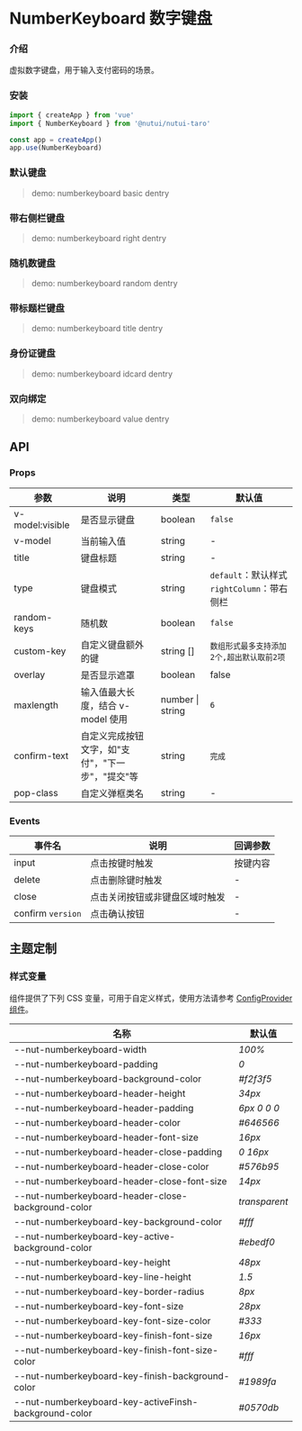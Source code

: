 # NumberKeyboard 数字键盘

### 介绍

虚拟数字键盘，用于输入支付密码的场景。

### 安装

```js
import { createApp } from 'vue'
import { NumberKeyboard } from '@nutui/nutui-taro'

const app = createApp()
app.use(NumberKeyboard)
```

### 默认键盘

> demo: numberkeyboard basic dentry

### 带右侧栏键盘

> demo: numberkeyboard right dentry

### 随机数键盘

> demo: numberkeyboard random dentry

### 带标题栏键盘

> demo: numberkeyboard title dentry

### 身份证键盘

> demo: numberkeyboard idcard dentry

### 双向绑定

> demo: numberkeyboard value dentry

## API

### Props

| 参数 | 说明 | 类型 | 默认值 |
| --- | --- | --- | --- |
| v-model:visible | 是否显示键盘 | boolean | `false` |
| v-model | 当前输入值 | string | - |
| title | 键盘标题 | string | - |
| type | 键盘模式 | string | `default`：默认样式<br>`rightColumn`：带右侧栏 |
| random-keys | 随机数 | boolean | `false` |
| custom-key | 自定义键盘额外的键 | string [] | `数组形式最多支持添加2个,超出默认取前2项` |
| overlay | 是否显示遮罩 | boolean | false |
| maxlength | 输入值最大长度，结合 v-model 使用 | number \| string | `6` |
| confirm-text | 自定义完成按钮文字，如"支付"，"下一步"，"提交"等 | string | `完成` |
| pop-class | 自定义弹框类名 | string | - |

### Events

| 事件名 | 说明 | 回调参数 |
| --- | --- | --- |
| input | 点击按键时触发 | 按键内容 |
| delete | 点击删除键时触发 | - |
| close | 点击关闭按钮或非键盘区域时触发 | - |
| confirm `version` | 点击确认按钮 | - |

## 主题定制

### 样式变量

组件提供了下列 CSS 变量，可用于自定义样式，使用方法请参考 [ConfigProvider 组件](#/zh-CN/component/configprovider)。

| 名称 | 默认值 |
| --- | --- |
| --nut-numberkeyboard-width | _100%_ |
| --nut-numberkeyboard-padding | _0_ |
| --nut-numberkeyboard-background-color | _#f2f3f5_ |
| --nut-numberkeyboard-header-height | _34px_ |
| --nut-numberkeyboard-header-padding | _6px 0 0 0_ |
| --nut-numberkeyboard-header-color | _#646566_ |
| --nut-numberkeyboard-header-font-size | _16px_ |
| --nut-numberkeyboard-header-close-padding | _0 16px_ |
| --nut-numberkeyboard-header-close-color | _#576b95_ |
| --nut-numberkeyboard-header-close-font-size | _14px_ |
| --nut-numberkeyboard-header-close-background-color | _transparent_ |
| --nut-numberkeyboard-key-background-color | _#fff_ |
| --nut-numberkeyboard-key-active-background-color | _#ebedf0_ |
| --nut-numberkeyboard-key-height | _48px_ |
| --nut-numberkeyboard-key-line-height | _1.5_ |
| --nut-numberkeyboard-key-border-radius | _8px_ |
| --nut-numberkeyboard-key-font-size | _28px_ |
| --nut-numberkeyboard-key-font-size-color | _#333_ |
| --nut-numberkeyboard-key-finish-font-size | _16px_ |
| --nut-numberkeyboard-key-finish-font-size-color | _#fff_ |
| --nut-numberkeyboard-key-finish-background-color | _#1989fa_ |
| --nut-numberkeyboard-key-activeFinsh-background-color | _#0570db_ |
